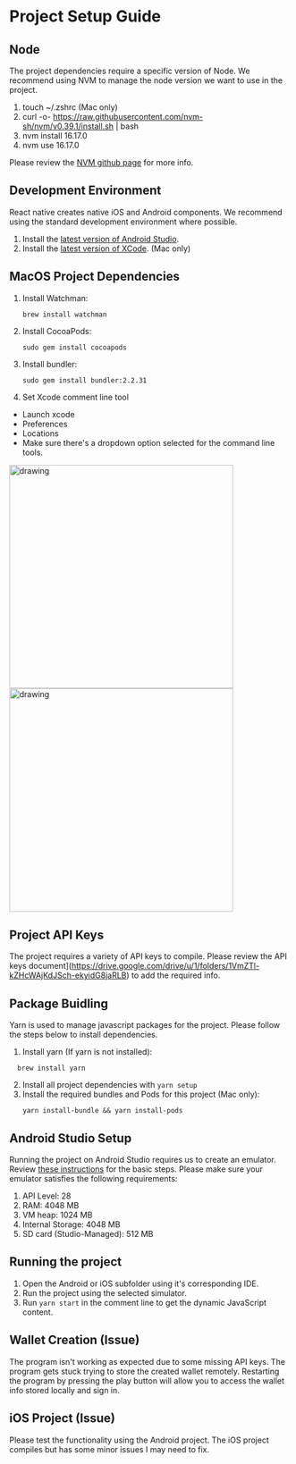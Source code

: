 # Project Setup Guide

## Node
The project dependencies require a specific version of Node. We recommend using NVM to manage the node version we want to use in the project. 
1. touch ~/.zshrc (Mac only)
2. curl -o- https://raw.githubusercontent.com/nvm-sh/nvm/v0.39.1/install.sh | bash
3. nvm install 16.17.0
4. nvm use 16.17.0

Please review the [NVM github page](https://github.com/creationix/nvm) for more info. 

## Development Environment
React native creates native iOS and Android components. We recommend using the standard development environment where possible. 

1. Install the [latest version of Android Studio](https://developer.android.com/studio).
2. Install the [latest version of XCode](https://developer.apple.com/xcode/). (Mac only)

## MacOS Project Dependencies

1. Install Watchman:

   ```shell
   brew install watchman
   ```

2. Install CocoaPods:
   ```shell
   sudo gem install cocoapods
   ```
3. Install bundler:

   ```shell
   sudo gem install bundler:2.2.31
   ```
4. Set Xcode comment line tool
- Launch xcode
- Preferences
- Locations
- Make sure there's a dropdown option selected for the command line tools.
<img src="https://i.stack.imgur.com/YkCR4.png" alt="drawing" width="400"/>
<img src="https://i.stack.imgur.com/bEKl7.png" alt="drawing" width="400"/>

## Project API Keys
The project requires a variety of API keys to compile. Please review the API keys document](https://drive.google.com/drive/u/1/folders/1VmZTl-kZHcWAjKdJSch-ekyidG8jaRLB) to add the required info. 

## Package Buidling
Yarn is used to manage javascript packages for the project. Please follow the steps below to install dependencies. 

1. Install yarn (If yarn is not installed): 
 ```shell
   brew install yarn
   ```
2. Install all project dependencies with `yarn setup`
3. Install the required bundles and Pods for this project (Mac only):
   ```shell
   yarn install-bundle && yarn install-pods
   ```

## Android Studio Setup
Running the project on Android Studio requires us to create an emulator. Review [these instructions](https://developer.android.com/studio/run/managing-avds) for the basic steps. Please make sure your emulator satisfies the following requirements:
1. API Level: 28
2. RAM: 4048 MB
3. VM heap: 1024 MB
4. Internal Storage: 4048 MB 
5. SD card (Studio-Managed): 512 MB 

## Running the project
1. Open the Android or iOS subfolder using it's corresponding IDE.
2. Run the project using the selected simulator.
3. Run `yarn start` in the comment line to get the dynamic JavaScript content. 

## Wallet Creation (Issue)
The program isn't working as expected due to some missing API keys. The program gets stuck trying to store the created wallet remotely. Restarting the program by pressing the play button will allow you to access the wallet info stored locally and sign in. 

## iOS Project (Issue)
Please test the functionality using the Android project. The iOS project compiles but has some minor issues I may need to fix. 
